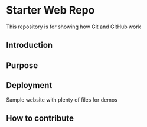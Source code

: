 # Starter Web Repo

This repository is for showing how Git and GitHub work
## Introduction

## Purpose

## Deployment
Sample website with plenty of files for demos

## How to contribute
